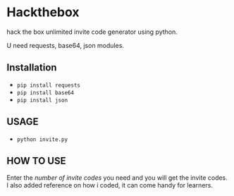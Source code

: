 # Hackthebox
hack the box unlimited invite code generator using python.

U need requests, base64, json modules.

## Installation

* `pip install requests`
* `pip install base64`
* `pip install json`



## USAGE 

* `python invite.py`



## HOW TO USE 

Enter the *number of invite codes* you need and you will get the invite codes.
I also added reference on how i coded, it can come handy for learners. 
